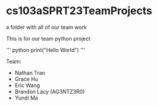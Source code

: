 # cs103aSPRT23TeamProjects
a folder with all of our team work

This is for our team python project

''' python
print("Hello World")
'''

Team:
- Nathan Tran
- Grace Hu
- Eric Wang
- Brandon Lacy (AG3NTZ3R0)
- Yundi Ma

